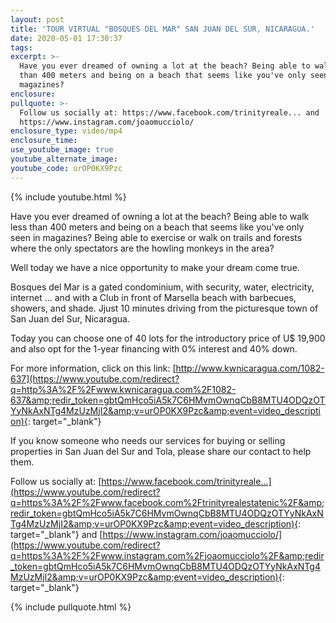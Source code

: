 ```yaml
---
layout: post
title: 'TOUR VIRTUAL "BOSQUES DEL MAR" SAN JUAN DEL SUR, NICARAGUA.'
date: 2020-05-01 17:30:37
tags:
excerpt: >-
  Have you ever dreamed of owning a lot at the beach? Being able to walk less
  than 400 meters and being on a beach that seems like you've only seen in
  magazines?
enclosure:
pullquote: >-
  Follow us socially at: https://www.facebook.com/trinityreale... and
  https://www.instagram.com/joaomucciolo/
enclosure_type: video/mp4
enclosure_time:
use_youtube_image: true
youtube_alternate_image:
youtube_code: urOP0KX9Pzc
---
```


{% include youtube.html %}

Have you ever dreamed of owning a lot at the beach? Being able to walk less than 400 meters and being on a beach that seems like you've only seen in magazines? Being able to exercise or walk on trails and forests where the only spectators are the howling monkeys in the area?

Well today we have a nice opportunity to make your dream come true.

Bosques del Mar is a gated condominium, with security, water, electricity, internet ... and with a Club in front of Marsella beach with barbecues, showers, and shade. Jjust 10 minutes driving from the picturesque town of San Juan del Sur, Nicaragua.

Today you can choose one of 40 lots for the introductory price of U$ 19,900 and also opt for the 1-year financing with 0% interest and 40% down.

For more information, click on this link: [http://www.kwnicaragua.com/1082-637](https://www.youtube.com/redirect?q=http%3A%2F%2Fwww.kwnicaragua.com%2F1082-637&amp;redir_token=gbtQmHco5iA5k7C6HMvmOwnqCbB8MTU4ODQzOTYyNkAxNTg4MzUzMjI2&amp;v=urOP0KX9Pzc&amp;event=video_description){: target="_blank"}

If you know someone who needs our services for buying or selling properties in San Juan del Sur and Tola, please share our contact to help them.

Follow us socially at: [https://www.facebook.com/trinityreale...](https://www.youtube.com/redirect?q=https%3A%2F%2Fwww.facebook.com%2Ftrinityrealestatenic%2F&amp;redir_token=gbtQmHco5iA5k7C6HMvmOwnqCbB8MTU4ODQzOTYyNkAxNTg4MzUzMjI2&amp;v=urOP0KX9Pzc&amp;event=video_description){: target="_blank"} and [https://www.instagram.com/joaomucciolo/](https://www.youtube.com/redirect?q=https%3A%2F%2Fwww.instagram.com%2Fjoaomucciolo%2F&amp;redir_token=gbtQmHco5iA5k7C6HMvmOwnqCbB8MTU4ODQzOTYyNkAxNTg4MzUzMjI2&amp;v=urOP0KX9Pzc&amp;event=video_description){: target="_blank"}

{% include pullquote.html %}